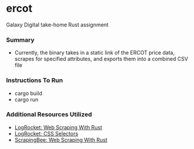# ercot
Galaxy Digital take-home Rust assignment

### Summary
- Currently, the binary takes in a static link of the ERCOT price data, scrapes for specified attributes, and exports them into a combined CSV file

### Instructions To Run
- cargo build
- cargo run

### Additional Resources Utilized
- [LogRocket: Web Scraping With Rust](https://blog.logrocket.com/web-scraping-rust/)
- [LogRocket: CSS Selectors](https://blog.logrocket.com/level-up-your-css-selector-skills/)
- [ScrapingBee: Web Scraping With Rust](https://www.scrapingbee.com/blog/web-scraping-rust/)
